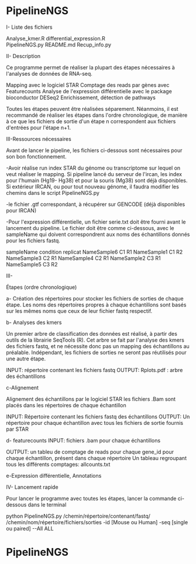 # PipelineNGS

I- Liste des fichiers

Analyse_kmer.R
differential_expression.R	
PipelineNGS.py
README.md
Recup_info.py


II- Description

Ce programme permet de réaliser la plupart des étapes nécessaires à l'analyses de données de RNA-seq.

Mapping avec le logiciel STAR
Comptage des reads par gènes avec Featurecounts
Analyse de l'expression différentielle avec le package bioconductor DESeq2
Enrichissement, détection de pathways


Toutes les étapes peuvent être réalisées séparement. Néanmoins, il est recommandé de réaliser les étapes dans l'ordre chronologique, de manière à ce que les fichiers de sortie d'un étape n correspondent aux fichiers d'entrées pour l'étape n+1.

III-Ressources nécessaires

Avant de lancer le pipeline, les fichiers ci-dessous sont nécessaires pour son bon fonctionnement.

-Avoir réalise run index STAR du génome ou transcriptome sur lequel on veut réaliser le mapping. Si pipeline lancé du serveur de l'ircan, les index pour l'humain (Hg19- Hg38) et pour la souris (Mg38) sont déjà disponibles.
Si extérieur IRCAN, ou pour tout nouveau génome, il faudra modifier les chemins dans le script PipelineNGS.py

-le fichier .gtf correspondant, à récupérer sur GENCODE (déjà disponibles pour IRCAN)

-Pour l'expression différentielle, un fichier serie.txt doit être fourni avant le lancement du pipeline.
Le fichier doit être comme ci-dessous, avec le sampleName qui doivent correspondrent aux noms des échantillons donnés pour les fichiers fastq.

sampleName	condition	replicat
NameSample6	C1	R1
NameSample1	C1	R2
NameSample3	C2	R1
NameSample4	C2	R1
NameSample2	C3	R1
NameSample5	C3	R2

III-


Étapes (ordre chronologique)

a- Création des répertoires pour stocker les fichiers de sorties de chaque étape.
Les noms des répertoires propres à chaque échantillons sont basés sur les mêmes noms que ceux de leur fichier fastq respectif.


b- Analyses des kmers

Un premier arbre de classification des données est réalisé, à partir des outils de la librairie SeqTools (R).
Cet arbre se fait par l'analyse des kmers des fichiers fastq, et ne nécessite donc pas un mapping des échantillons au préalable.
Indépendant, les fichiers de sorties ne seront pas réutilisés pour une autre étape.

INPUT:
répertoire contenant les fichiers fastq
OUTPUT:
Rplots.pdf : arbre des échantillons


c-Alignement

Alignement des échantillons par le logiciel STAR 
les fichiers .Bam sont placés dans les répertoires de chaque échantillon

INPUT:
Répertoire contenant les fichiers fastq des échantillons
OUTPUT:
Un répertoire pour chaque échantillon avec tous les fichiers de sortie fournis par STAR

d- featurecounts
INPUT: fichiers .bam pour chaque échantillons

OUTPUT:
un tableu de comptage de reads pour chaque gene_id pour chaque échantillon, présent dans chaque répertoire
Un tableau regroupant tous les différents comptages: allcounts.txt 


e-Expression différentielle, Annotations




IV- Lancement rapide

Pour lancer le programme avec toutes les étapes, lancer la commande ci-dessous dans le terminal

python PipelineNGS.py /chemin/répertoire/contenant/fastq/ /chemin/nom/répertoire/fichiers/sorties -id [Mouse ou Human] -seq [single ou paired] --All ALL






# PipelineNGS
